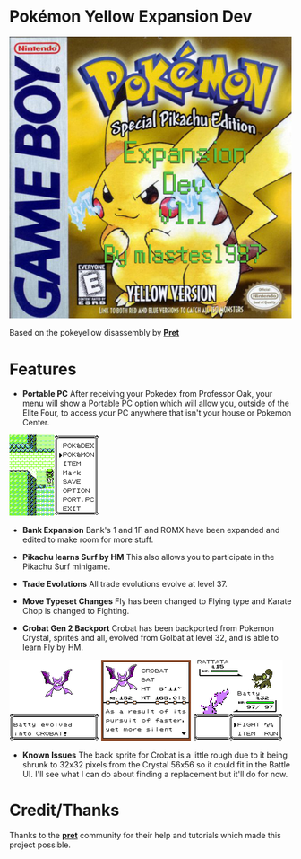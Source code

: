 # Pokémon Yellow Expansion Dev

![Screenshot](pokeyellow-expansion-dev-box-art.jpg)

Based on the pokeyellow disassembly by [**Pret**](https://github.com/pret/pokeyellow)

# Features

- **Portable PC** After receiving your Pokedex from Professor Oak, your menu will show a Portable PC option which will allow you, outside of the Elite Four, to access your PC anywhere that isn't your house or Pokemon Center.

![Screenshot](pokeyellow-expansion-dev-0.png)

- **Bank Expansion** Bank's 1 and 1F and ROMX have been expanded and edited to make room for more stuff.

- **Pikachu learns Surf by HM** This also allows you to participate in the Pikachu Surf minigame.

- **Trade Evolutions** All trade evolutions evolve at level 37.

- **Move Typeset Changes** Fly has been changed to Flying type and Karate Chop is changed to Fighting.

- **Crobat Gen 2 Backport** Crobat has been backported from Pokemon Crystal, sprites and all, evolved from Golbat at level 32, and is able to learn Fly by HM.

![Screenshot](pokeyellow-expansion-dev-1.png)
![Screenshot](pokeyellow-expansion-dev-2.png)
![Screenshot](pokeyellow-expansion-dev-3.png)

- **Known Issues** The back sprite for Crobat is a little rough due to it being shrunk to 32x32 pixels from the Crystal 56x56 so it could fit in the Battle UI.  I'll see what I can do about finding a replacement but it'll do for now.

# Credit/Thanks

Thanks to the [**pret**](https://pret.github.io) community for their help and tutorials which made this project possible.
